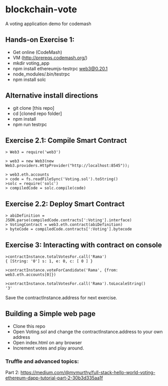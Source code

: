 # blockchain-vote
A voting application demo for codemash

## Hands-on Exercise 1: 

- Get online (CodeMash)
- VM  (http://prereqs.codemash.org/)
- mkdir voting_app
- npm install ethereumjs-testrpc web3@0.20.1
- node_modules/.bin/testrpc
- npm install solc

## Alternative install directions

- git clone [this repo]
- cd [cloned repo folder]
- npm install
- npm run testrpc

## Exercise 2.1: Compile Smart Contract
```
> Web3 = require('web3')

> web3 = new Web3(new Web3.providers.HttpProvider("http://localhost:8545"));

> web3.eth.accounts
> code = fs.readFileSync('Voting.sol').toString()
>solc = require('solc')
> compiledCode = solc.compile(code)
```



## Exercise 2.2: Deploy Smart Contract
```
> abiDefinition = JSON.parse(compiledCode.contracts[':Voting'].interface)
> VotingContract = web3.eth.contract(abiDefinition)
> byteCode = compiledCode.contracts[':Voting'].bytecode
```





## Exercise 3: Interacting with contract on console
```
>contractInstance.totalVotesFor.call('Rama')
{ [String: '0'] s: 1, e: 0, c: [ 0 ] }

>contractInstance.voteForCandidate('Rama', {from: web3.eth.accounts[0]})

>contractInstance.totalVotesFor.call('Rama').toLocaleString()
'3'
```
Save the contractInstance.address for next exercise.


## Building a Simple web page
- Clone this repo
- Open Voting.sol and change the contractInstance.address to your own address
- Open index.html on any browser
- Increment votes and play around.


### Truffle and advanced topics:
Part 2: https://medium.com/@mvmurthy/full-stack-hello-world-voting-ethereum-dapp-tutorial-part-2-30b3d335aa1f
